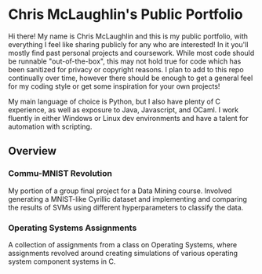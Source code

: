 # Chris McLaughlin's Public Portfolio

Hi there! My name is Chris McLaughlin and this is my public portfolio, with everything I feel like sharing publicly for any who are interested! In it you'll mostly find past personal projects and coursework. While most code should be runnable "out-of-the-box", this may not hold true for code which has been sanitized for privacy or copyright reasons. I plan to add to this repo continually over time, however there should be enough to get a general feel for my coding style or get some inspiration for your own projects!

My main language of choice is Python, but I also have plenty of C experience, as well as exposure to Java, Javascript, and OCaml. I work fluently in either Windows or Linux dev environments and have a talent for automation with scripting.

## Overview
### Commu-MNIST Revolution
My portion of a group final project for a Data Mining course. Involved generating a MNIST-like Cyrillic dataset and implementing and comparing the results of SVMs using different hyperparameters to classify the data.

### Operating Systems Assignments
A collection of assignments from a class on Operating Systems, where assignments revolved around creating simulations of various operating system component systems in C.
